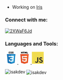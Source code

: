 - Working on [Iris](https://github.com/Iris-Development/Panel)

<h3 align="left">Connect with me:</h3>
<p align="left">
<a href="https://discord.gg/2XWaF6Jd" target="blank"><img align="center" src="https://raw.githubusercontent.com/rahuldkjain/github-profile-readme-generator/master/src/images/icons/Social/discord.svg" alt="2XWaF6Jd" height="30" width="40" /></a>
</p>

<h3 align="left">Languages and Tools:</h3>
<p align="left"> <a href="https://www.w3schools.com/css/" target="_blank"> <img src="https://raw.githubusercontent.com/devicons/devicon/master/icons/css3/css3-original-wordmark.svg" alt="css3" width="40" height="40"/> </a> <a href="https://www.w3.org/html/" target="_blank"> <img src="https://raw.githubusercontent.com/devicons/devicon/master/icons/html5/html5-original-wordmark.svg" alt="html5" width="40" height="40"/> </a> <a href="https://developer.mozilla.org/en-US/docs/Web/JavaScript" target="_blank"> <img src="https://raw.githubusercontent.com/devicons/devicon/master/icons/javascript/javascript-original.svg" alt="javascript" width="40" height="40"/> </a> </p>

<p><img align="left" src="https://github-readme-stats.vercel.app/api/top-langs?username=isakdev&show_icons=true&locale=en&layout=compact" alt="isakdev" /></p>

<p>&nbsp;<img align="center" src="https://github-readme-stats.vercel.app/api?username=isakdev&show_icons=true&locale=en" alt="isakdev" /></p>
